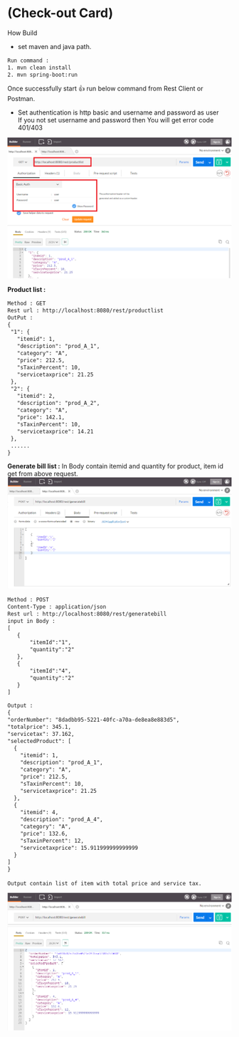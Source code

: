 # (Check-out Card)

How Build

 * set maven and java path.
  
 ```
 Run command : 
 1. mvn clean install
 2. mvn spring-boot:run

 ```
 Once successfully start :+1: run below command from Rest Client or Postman.
  
 - Set authentication is http basic and username and password as user   
   If you not set username and password then You will get error code 401/403 
   
 ![Alt text](/img/productlist.png?raw=true "ref image 1") 

 
 **Product list  :**
 ```
 Method : GET
 Rest url : http://localhost:8080/rest/productlist
 OutPut : 
 {
  "1": {
    "itemid": 1,
    "description": "prod_A_1",
    "category": "A",
    "price": 212.5,
    "sTaxinPercent": 10,
    "servicetaxprice": 21.25
  },
  "2": {
    "itemid": 2,
    "description": "prod_A_2",
    "category": "A",
    "price": 142.1,
    "sTaxinPercent": 10,
    "servicetaxprice": 14.21
  }, 
  ......
}
 ```
 
 **Generate bill list  :**
 In Body contain itemid and quantity for product, item id get from above request.
 ![Alt text](/img/generatebill1.png?raw=true "ref image 2") 

 
 ```
 Method : POST
 Content-Type : application/json
 Rest url : http://localhost:8080/rest/generatebill
 input in Body : 
 [
	{
		"itemId":"1",
		"quantity":"2"
	},
	{
		"itemId":"4",
		"quantity":"2"
	}
]

 ```
  ```
Output : 
 {
  "orderNumber": "8dadbb95-5221-40fc-a70a-de8ea8e883d5",
  "totalprice": 345.1,
  "servicetax": 37.162,
  "selectedProduct": [
    {
      "itemid": 1,
      "description": "prod_A_1",
      "category": "A",
      "price": 212.5,
      "sTaxinPercent": 10,
      "servicetaxprice": 21.25
    },
    {
      "itemid": 4,
      "description": "prod_A_4",
      "category": "A",
      "price": 132.6,
      "sTaxinPercent": 12,
      "servicetaxprice": 15.911999999999999
    }
  ]
}

Output contain list of item with total price and service tax. 

 ```
  ![Alt text](/img/generatebill2.png?raw=true "ref image 1")